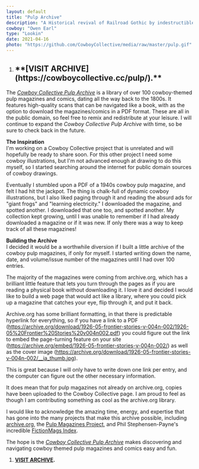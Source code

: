 ```yaml
---
layout: default
title: "Pulp Archive"
description: "A Historical revival of Railroad Gothic by indestructible type*"
cowboy: "Owen Earl"
type: "Lookin"
date: 2021-04-16
photo: "https://github.com/CowboyCollective/media/raw/master/pulp.gif"
---
```


1. <h2>**[VISIT ARCHIVE](https://cowboycollective.cc/pulp/).**</h2>

The *[Cowboy Collective Pulp Archive](https://cowboycollective.cc/pulp/)* is a library of over 100 cowboy-themed pulp magazines and comics, dating all the way back to the 1800s. It features high-quality scans that can be navigated like a book, with as the option to download the magazines/comics in a PDF format. These are all in the public domain, so feel free to remix and redistribute at your leisure. I will continue to expand the *Cowboy Collective Pulp Archive* with time, so be sure to check back in the future.

**The Inspiration**<br>I'm working on a Cowboy Collective project that is unrelated and will hopefully be ready to share soon. For this other project I need some cowboy illustrations, but I'm not advanced enough at drawing to do this myself, so I started searching around the internet for public domain sources of cowboy drawings.

Eventually I stumbled upon a PDF of a 1940s cowboy pulp magazine, and felt I had hit the jackpot. The thing is chalk-full of dynamic cowboy illustrations, but I also liked paging through it and reading the absurd ads for "giant frogs" and "learning electricity." I downloaded the magazine, and spotted another. I downloaded that one too, and spotted another. My collection kept growing, until I was unable to remember if I had already downloaded a magazine or if it was new. If only there was a way to keep track of all these magazines!

**Building the Archive**<br>I decided it would be a worthwhile diversion if I built a little archive of the cowboy pulp magazines, if only for myself. I started writing down the name, date, and volume/issue number of the magazines until I had over 100 entries.

The majority of the magazines were coming from archive.org, which has a brilliant little feature that lets you turn through the pages as if you are reading a physical book without downloading it. I love it and decided I would like to build a web page that would act like a library, where you could pick up a magazine that catches your eye, flip through it, and put it back.

Archive.org has some brilliant formatting, in that there is predictable hyperlink for everything, so if you have a link to a PDF (https://archive.org/download/1926-05-frontier-stories-v-004n-002/1926-05%20Frontier%20Stories%20v004n002.pdf) you could figure out the link to embed the page-turning feature on your site (https://archive.org/embed/1926-05-frontier-stories-v-004n-002/) as well as the cover image (https://archive.org/download/1926-05-frontier-stories-v-004n-002/__ia_thumb.jpg).

This is great because I will only have to write down one link per entry, and the computer can figure out the other necessary information.

It does mean that for pulp magazines not already on archive.org, copies have been uploaded to the Cowboy Collective page. I am proud to feel as though I am contributing something as cool as the archive.org library.

I would like to acknowledge the amazing time, energy, and expertise that has gone into the many projects that make this archive possible, including [archive.org](https://archive.org), the [Pulp Magazines Project](https://www.pulpmags.org), and Phil Stephensen-Payne's incredible [FictionMags Index](http://www.philsp.com/homeville/fmi/0start.htm).

The hope is the *[Cowboy Collective Pulp Archive](https://cowboycollective.cc/pulp/)* makes discovering and navigating cowboy themed pulp magazines and comics easy and fun.

1. **[VISIT ARCHIVE](https://cowboycollective.cc/pulp/).**
